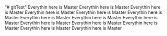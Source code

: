 "# gitTest" 
Everythin here is Master
Everythin here is Master
Everythin here is Master
Everythin here is Master
Everythin here is Master
Everythin here is Master
Everythin here is Master
Everythin here is Master
Everythin here is Master
Everythin here is Master
Everythin here is Master
Everythin here is Master
Everythin here is Master
Everythin here is Master